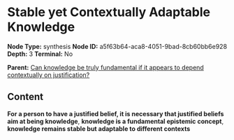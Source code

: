 # Stable yet Contextually Adaptable Knowledge

**Node Type:** synthesis
**Node ID:** a5f63b64-aca8-4051-9bad-8cb60bb6e928
**Depth:** 3
**Terminal:** No

**Parent:** [Can knowledge be truly fundamental if it appears to depend contextually on justification?](can-knowledge-be-truly-fundamental-if-it-appears-to-depend-contextually-on-justification.md)

## Content

**For a person to have a justified belief, it is necessary that justified beliefs aim at being knowledge**, **knowledge is a fundamental epistemic concept**, **knowledge remains stable but adaptable to different contexts**
